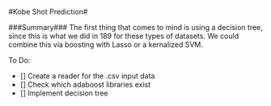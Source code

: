 #Kobe Shot Prediction#

###Summary###
The first thing that comes to mind is using a decision tree, since this is what we did in 189 for these types of datasets.  We could combine this via boosting with Lasso or a kernalized SVM.

To Do:
- [] Create a reader for the .csv input data
- [] Check which adaboost libraries exist
- [] Implement decision tree
